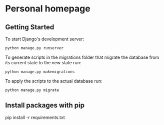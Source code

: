 # Personal homepage

## Getting Started

To start Django's development server:

```
python manage.py runserver
```

To generate scripts in the migrations folder that migrate the database from its current state to the new state run:

```
python manage.py makemigrations
```

To apply the scripts to the actual database run:

```
python manage.py migrate
```

## Install packages with pip
pip install -r requirements.txt
